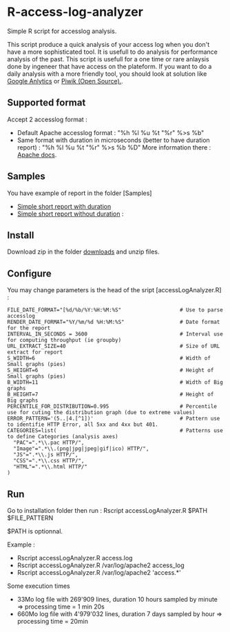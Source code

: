 R-access-log-analyzer
=====================

Simple R script for accesslog analysis.

This script produce a quick analysis of your access log when you don't have a more sophisticated tool.
It is usefull to do analysis for performance analysis of the past.
This script is usefull for a one time or rare anlaysis done by ingeneer that have access on the plateform. 
If you want to do a daily analysis with a more friendly tool, you should look at solution like [Google Anlytics](http://analytics.google.com/) or [Piwik (Open Source).](http://piwik.org/).

## Supported format
Accept 2 accesslog format : 
* Default Apache accesslog format : "%h %l %u %t \"%r\" %>s %b"
* Same format with duration in microseconds (better to have duration report) : "%h %l %u %t \"%r\" %>s %b %D"
More information there : [Apache docs](http://httpd.apache.org/docs/2.2/logs.html#accesslog).

## Samples
You have example of report in the folder [Samples]
* [Simple short report with duration](Samples/)
* [Simple short report without duration](Samples/) :

## Install
Download zip in the folder [downloads](downloads) and unzip files.

## Configure
You may change parameters is the head of the sript [accessLogAnalyzer.R] :
```
FILE_DATE_FORMAT="[%d/%b/%Y:%H:%M:%S"                   # Use to parse accesslog
RENDER_DATE_FORMAT="%Y/%m/%d %H:%M:%S"                  # Date format for the report 
INTERVAL_IN_SECONDS = 3600                              # Interval use for computing throughput (ie groupby)
URL_EXTRACT_SIZE=40                                     # Size of URL extract for report
S_WIDTH=6                                               # Width of Small graphs (pies)
S_HEIGHT=6                                              # Height of Small graphs (pies)
B_WIDTH=11                                              # Width of Big graphs 
B_HEIGHT=7                                              # Height of Big graphs
PERCENTILE_FOR_DISTRIBUTION=0.995                       # Percentile use for cuting the distribution graph (due to extreme values)
ERROR_PATTERN='(5..|4.[^1])'                            # Pattern use to identifie HTTP Error, all 5xx and 4xx but 401.
CATEGORIES=list(                                        # Patterns use to define Categories (analysis axes)
  "PAC"=".*\\.pac HTTP/",
  "Image"=".*\\.(png|jpg|jpeg|gif|ico) HTTP/",
  "JS"=".*\\.js HTTP/",
  "CSS"=".*\\.css HTTP/",
  "HTML"=".*\\.html HTTP/"
)
```




## Run
Go to installation folder then run :
Rscript accessLogAnalyzer.R $PATH $FILE_PATTERN 

$PATH is optionnal.

Example :
- Rscript accessLogAnalyzer.R access.log
- Rscript accessLogAnalyzer.R /var/log/apache2 access_log
- Rscript accessLogAnalyzer.R /var/log/apache2 'access.*'

Some execution times 
* 33Mo log file with 269'909 lines, duration 10 hours sampled by minute => processing time = 1 min 20s
* 660Mo log file with 4'979'032 lines, duration 7 days sampled by hour => processing time = 20min

